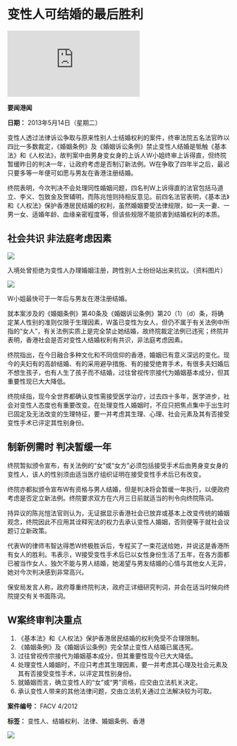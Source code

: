 # 变性人可结婚的最后胜利

![](https://ad7.on.cc/mobile/www/delivery/lg.php?bannerid=43710&campaignid=1551&zoneid=2435&loc=1&referer=https%3A%2F%2Forientaldaily.on.cc%2Fcnt%2Fnews%2F20130514%2Fmobile%2Fodn-20130514-0514_00176_006.html&cb=f4a3d14038)

**要闻港闻**

**日期：** 2013年5月14日（星期二）

变性人透过法律诉讼争取与原来性别人士结婚权利的案件，终审法院五名法官昨以四比一多数裁定，《婚姻条例》及《婚姻诉讼条例》禁止变性人结婚是牴触《基本法》和《人权法》，故判案中由男身变女身的上诉人W小姐终审上诉得直，但终院暂缓昨日的判决一年，让政府考虑是否制订新法例。W在争取了四年半之后，最迟只要多等一年便可如愿与男友在香港注册结婚。

终院表明，今次判决不会处理同性婚姻问题，四名判W上诉得直的法官包括马道立、李义、包致金及贺辅明，而陈兆愷则持相反意见。前四名法官表明，《基本法》和《人权法》保护香港居民结婚的权利，虽然婚姻要受法律规限，如一夫一妻、一男一女、适婚年龄、血缘亲密程度等，但该些规限不能损害到结婚权利的本质。

## 社会共识 非法庭考虑因素

![](/cnt/news/20130514/photo/0514-00176-006b2.jpg)

入境处曾拒绝为变性人办理婚姻注册，跨性别人士纷纷站出来抗议。（资料图片）

![](/cnt/news/20130514/photo/0514-00176-006b3.jpg)

W小姐最快可于一年后与男友在港注册结婚。

就本案涉及的《婚姻条例》第40条及《婚姻诉讼条例》第20（1）（d）条，将确定某人性别的准则仅限于生理因素，W虽已变性为女人，但仍不属于有关法例中所指的“女人”，有关法例实质上是完全禁止她结婚，故终院裁定法例已违宪；终院并表明，香港社会是否对变性人结婚权利有共识，非法庭考虑因素。

终院指出，在今日融合多种文化和不同信仰的香港，婚姻已有意义深远的变化。现今的夫妇有的高龄结婚、有的采用避孕措施、有的接受绝育手术，有很多夫妇婚后不想生孩子，也有人生了孩子而不结婚，过往曾视传宗接代为婚姻基本成分，但其重要性现已大大降低。

终院续指，现今全世界都确认变性需接受医学治疗，过去四十多年，医学进步，社会对变性人态度也有重要改变。在处理变性人婚姻时，不应只把焦点集中于出生时已固定及无法改变的生理特征，要一并考虑其生理、心理、社会元素及其有否接受变性手术已评定其性别身份。

## 制新例需时 判决暂缓一年

终院暂拟颁令宣布，有关法例的“女”或“女方”必须包括接受手术后由男身变女身的变性人，该人的性别须由适当医疗组织证明在接受变性手术后已有改变。

终院亦都拟颁令宣布W有资格与男人结婚，但是判决将会暂缓一年执行，以便政府考虑是否定立新法例。终院要求双方在六月三日前就适当的判令向终院陈词。

持异议的陈兆愷法官则认为，无证据显示香港社会已放弃或基本上改变传统的婚姻观念，终院因此不应用其诠释宪法的权力去承认变性人婚姻，否则便等于就社会议题订立新政策。

代表W的律师韦智达得悉W终极胜诉后，专程买了一束花送给她，并说这是香港所有女人的胜利。韦表示，W接受变性手术后已以女性身份生活了五年，在各方面都已被当作女人，独欠不能与男人结婚，她渴望与男友结婚的心情与其他女人无异，她对今次判决感到非常高兴。

保安局发言人称，政府尊重终院判决，政府正详细研究判词，并会在适当时候向终院提交有关书面陈词。

## W案终审判决重点

1. 《基本法》和《人权法》保护香港居民结婚的权利免受不合理限制。
2. 《婚姻条例》及《婚姻诉讼条例》完全禁止变性人结婚已属违宪。
3. 过往曾视传宗接代为婚姻基本成分，但其重要性现今已大大降低。
4. 处理变性人婚姻时，不应只考虑其生理因素，要一并考虑其心理及社会元素及其有否接受变性手术，以评定其性别身份。
5. 就婚姻而言，确立变性人的“女”或“男”资格，应交由立法机关决定。
6. 承认变性人带来的其他法律问题，交由立法机关通过立法解决较为可取。

**案件编号：** FACV 4/2012

**标签：** 变性人、结婚权利、法律、婚姻条例、香港

![](https://lh3.googleusercontent.com/nMsJxswkkODW2lmF2sjVzs3iuQ2Sp2NwR0Mos6q5nuCC1zQenwavBqhhpK4aEyGyI_vJYbHSBCF2BM_3gbq6v_04Vlpf13o4uXh_0t5KgnZJCFli9BqpKw=h60)
